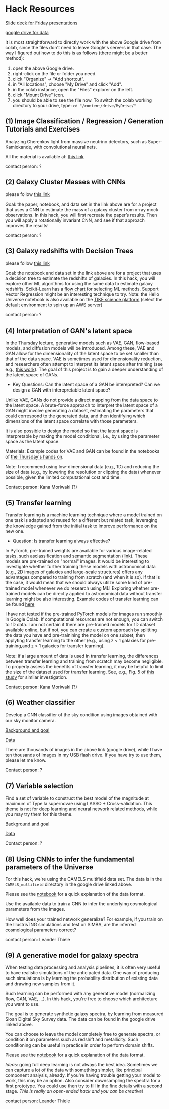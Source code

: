 # Hack Resources

[Slide deck for Friday presentations](https://docs.google.com/presentation/d/1uPpJAkKGXF_V-RJmYK3fpkjM2ZODilWspHLQPulCUJI/edit?usp=sharing)

[google drive for data](https://drive.google.com/drive/u/1/folders/13ySEme-B8XDMYgTZ8_rVpMarRUUGYbTw)

It is most straightforward to directly work with the above Google drive from colab,
since the files don't need to leave Google's servers in that case.
The way I figured out how to do this is as follows (there might be a better method):
1. open the above Google drive.
2. right-click on the file or folder you need.
3. click "Organize" -> "Add shortcut".
4. in "All locations", choose "My Drive" and click "Add".
5. in the colab instance, open the "Files" explorer on the left.
6. click "Mount Drive" icon.
7. you should be able to see the file now.
   To switch the colab working directory to your drive, type:
   ``cd "/content/drive/MyDrive/"``

## (1) Image Classification / Regression / Generation Tutorials and Exercises
Analyzing Cherenkov light from massive neutrino detectors, such as Super-Kamiokande,
with convolutional neural nets.

All the material is available at:
[this link](https://github.com/cesarjesusvalls/A3NetRingImg)

contact person: ?

## (2) Galaxy Cluster Masses with CNNs
please follow [this link](https://drive.google.com/drive/folders/1yLN3xN-1EU2HPYcbX68Z8SgLQcs1LpiI?usp=sharing)

Goal: the paper, notebook, and data set in the link above are for a project that uses a CNN to estimate the mass of a galaxy cluster from x-ray mock observations. In this hack, you will first recreate the paper’s results. Then you will apply a rotationally invariant CNN, and see if that approach improves the results!

contact person: ?

## (3) Galaxy redshifts with Decision Trees
please follow [this link](https://archive.stsci.edu/hello-universe/3d-hst)

Goal: the notebook and data set in the link above are for a project that uses a decision tree to estimate the redshifts of galaxies. In this hack, you will explore other ML algorithms for using the same data to estimate galaxy redshifts. Scikit-Learn has a [flow chart](https://scikit-learn.org/1.3/tutorial/machine_learning_map/index.html) for selecting ML methods. Support Vector Regression might be an interesting technique to try.
Note: the Hello Universe notebook is also available on the [TIKE science platform](https://timeseries.science.stsci.edu/hub/spawn) (select the default environment to spin up an AWS server)

contact person: ?


## (4) Interpretation of GAN's latent space

In the Thursday lecture, generative models such as VAE, GAN, flow-based models, and diffusion models will be introduced. Among these, VAE and GAN allow for the dimensionality of the latent space to be set smaller than that of the data space. VAE is sometimes used for dimensionality reduction, and researchers often attempt to interpret its latent space after training (see e.g., [this work](https://ui.adsabs.harvard.edu/abs/2020AJ....160...45P/abstract)). The goal of this project is to gain a deeper understanding of the latent space of GANs.

- Key Questions: Can the latent space of a GAN be interepreted? Can we design a GAN with interepretable latent space?

Unlike VAE, GANs do not provide a direct mapping from the data space to the latent space. A brute-force approach to interpret the latent space of a GAN might involve generating a dataset, estimating the parameters that could correspond to the generated data, and then identifying which dimensions of the latent space correlate with those parameters.

It is also possible to design the model so that the latent space is interpretable by making the model conditional, i.e., by using the parameter space as the latent space.

Materials: Example codes for VAE and GAN can be found in the notebooks of [the Thursday's hands on](Lecture_Day4_Moriwaki). 

Note: I recommend using low-dimensional data (e.g., 1D) and reducing the size of data (e.g., by lowering the resolution or clipping the data) whenever possible, given the limited computational cost and time.

Contact person: Kana Moriwaki (?)

## (5) Transfer learning 

Transfer learning is a machine learning technique where a model trained on one task is adapted and reused for a different but related task, leveraging the knowledge gained from the initial task to improve performance on the new one. 

- Question: Is transfer learning always effective? 

In PyTorch, pre-trained weights are available for various image-related tasks, such asclassification and semantic segmentation ([link](https://pytorch.org/vision/stable/models.html)). These models are pre-trained on "normal" images. It would be interesting to investigate whether further training these models with astronomical data (e.g., 2D images of galaxies and large-scale structures) offers any advantages compared to training from scratch (and when it is so). If that is the case, it would mean that we should always utilze some kind of pre-trained model whenever we do research using ML! Exploring whether pre-trained models can be directly applied to astronomical data without transfer learning might be also interesting. Example codes of transfer learning can be found [here](
https://pytorch.org/tutorials/beginner/transfer_learning_tutorial.html)

I have not tested if the pre-trained PyTorch models for images run smoothly in Google Colab. If computational resources are not enough, you can switch to 1D data. I am not certain if there are pre-trained models for 1D dataset available online, but if not, you can create a custom approach by splitting the data you have and pre-trainining the model on one subset, then applyting transfer learning to the other (e.g., using z < 1 galaxies for pre-training,and z > 1 galaxies for transfer learning).

Note: if a large amount of data is used in transfer learning, the differences between transfer learning and training from scratch may become negligible. To properly assess the benefits of transfer learning, it may be helpful to limit the size of the dataset used for transfer learning. See, e.g., Fig. 5 of [this study](https://arxiv.org/abs/2310.02994) for similar investigation.

Contact person: Kana Moriwaki (?)

## (6) Weather classifier

Develop a CNN classifier of the sky condition using images obtained with our sky monitor camera.

[Background and goal](https://drive.google.com/file/d/1_IEtQnvjdHcb9rvKcwbl7F1B4z4yU4i8/view?usp=sharing)

[Data](https://drive.google.com/drive/folders/1KJs-OVU-ZSyiTIHtZusgFAktwFtv97S9?usp=share_link)

There are thousands of images in the above link (google drive), while I have ten thousands of images in my USB flash drive. If you have try to use them, please let me know. 

Contact person: ?

## (7) Variable selection

Find a set of variable to construct the best model of the magnitude at maximum of Type Ia supernovae using LASSO + Cross-validation. This theme is not for deep learning and neural network related methods, while you may try them for this theme.

[Background and goal](https://drive.google.com/file/d/1b0wLOvDtJHA8rZJKHdp-XUyXspX65q2g/view?usp=share_link)

[Data](https://drive.google.com/drive/folders/1kz94LOxBTEpKeNBrG56K8rs9sp2u9Y8M?usp=sharing)

Contact person: ?

## (8) Using CNNs to infer the fundamental parameters of the Universe

For this hack, we're using the CAMELS multifield data set.
The data is in the `CAMELS_multifield` directory in the google drive linked above.

Please see the [notebook](CAMELS_multifield.ipynb) for a quick explanation of the data format.

Use the available data to train a CNN to infer the underlying cosmological parameters
from the images.

How well does your trained network generalize? For example, if you train on the IllustrisTNG
simulations and test on SIMBA, are the inferred cosmological parameters correct?

contact person: Leander Thiele

## (9) A generative model for galaxy spectra

When testing data processing and analysis pipelines, it is often very useful to have realistic simulations
of the anticipated data.
One way of producing such simulations is by learning the probability distribution of existing data and
drawing new samples from it.

Such learning can be performed with any generative model (normalizing flow, GAN, VAE, ...).
In this hack, you're free to choose which architecture you want to use.

The goal is to generate synthetic galaxy spectra, by learning from measured Sloan Digital Sky Survey data.
The data can be found in the google drive linked above.

You can choose to leave the model completely free to generate spectra, or condition
it on parameters such as redshift and metallicity.
Such conditioning can be useful in practice in order to perform domain shifts.

Please see the [notebook](SDSS_spectra.ipynb) for a quick explanation of the data format.

*Ideas*: going full deep learning is not always the best idea. Sometimes we can capture a lot of the data with
something simpler, like principal component analysis, already.
If you're having trouble getting your model to work, this may be an option.
Also consider downsampling the spectra for a first prototype.
You could use then try to fill in the fine details with a second stage.
*This is really an open-ended hack and you can be creative!*

contact person: Leander Thiele
